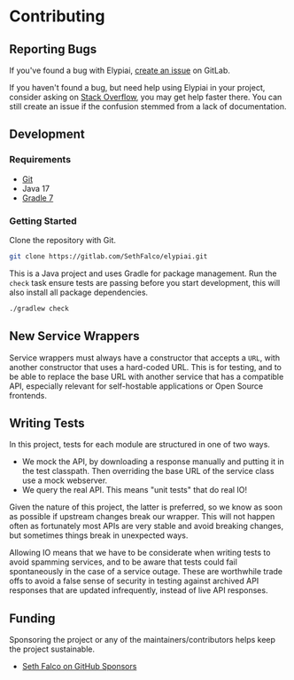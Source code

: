 # Contributing

## Reporting Bugs

If you've found a bug with Elypiai, [create an issue](https://gitlab.com/SethFalco/elypiai/-/issues) on GitLab.

If you haven't found a bug, but need help using Elypiai in your project, consider asking on [Stack Overflow](https://stackoverflow.com/questions/tagged/svgo), you may get help faster there. You can still create an issue if the confusion stemmed from a lack of documentation.

## Development

### Requirements

* [Git](https://git-scm.com)
* Java 17
* [Gradle 7](https://gradle.org)

### Getting Started

Clone the repository with Git.

```sh
git clone https://gitlab.com/SethFalco/elypiai.git
```

This is a Java project and uses Gradle for package management. Run the `check` task ensure tests are passing before you start development, this will also install all package dependencies.

```sh
./gradlew check
```

## New Service Wrappers

Service wrappers must always have a constructor that accepts a `URL`, with another constructor that uses a hard-coded URL. This is for testing, and to be able to replace the base URL with another service that has a compatible API, especially relevant for self-hostable applications or Open Source frontends.

## Writing Tests

In this project, tests for each module are structured in one of two ways.

* We mock the API, by downloading a response manually and putting it in the test classpath. Then overriding the base URL of the service class use a mock webserver.
* We query the real API. This means "unit tests" that do real IO!

Given the nature of this project, the latter is preferred, so we know as soon as possible if upstream changes break our wrapper. This will not happen often as fortunately most APIs are very stable and avoid breaking changes, but sometimes things break in unexpected ways.

Allowing IO means that we have to be considerate when writing tests to avoid spamming services, and to be aware that tests could fail spontaneously in the case of a service outage. These are worthwhile trade offs to avoid a false sense of security in testing against archived API responses that are updated infrequently, instead of live API responses.

## Funding

Sponsoring the project or any of the maintainers/contributors helps keep the project sustainable.

* [Seth Falco on GitHub Sponsors](https://github.com/SethFalco)
